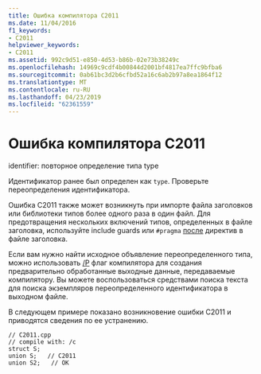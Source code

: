 ```yaml
---
title: Ошибка компилятора C2011
ms.date: 11/04/2016
f1_keywords:
- C2011
helpviewer_keywords:
- C2011
ms.assetid: 992c9d51-e850-4d53-b86b-02e73b38249c
ms.openlocfilehash: 14969c9cdf4b00844d2001bf4817ea7ffc9bfba6
ms.sourcegitcommit: 0ab61bc3d2b6cfbd52a16c6ab2b97a8ea1864f12
ms.translationtype: MT
ms.contentlocale: ru-RU
ms.lasthandoff: 04/23/2019
ms.locfileid: "62361559"
---
```

# <a name="compiler-error-c2011"></a>Ошибка компилятора C2011

identifier: повторное определение типа type

Идентификатор ранее был определен как `type`. Проверьте переопределения идентификатора.

Ошибка C2011 также может возникнуть при импорте файла заголовков или библиотеки типов более одного раза в один файл. Для предотвращения нескольких включений типов, определенных в файле заголовка, используйте include guards или `#pragma` [после](../../preprocessor/once.md) директив в файле заголовка.

Если вам нужно найти исходное объявление переопределенного типа, можно использовать [/P](../../build/reference/p-preprocess-to-a-file.md) флаг компилятора для создания предварительно обработанные выходные данные, передаваемые компилятору. Вы можете воспользоваться средствами поиска текста для поиска экземпляров переопределенного идентификатора в выходном файле.

В следующем примере показано возникновение ошибки C2011 и приводятся сведения по ее устранению.

```
// C2011.cpp
// compile with: /c
struct S;
union S;   // C2011
union S2;   // OK
```